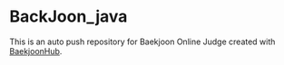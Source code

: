 # BackJoon_java
This is an auto push repository for Baekjoon Online Judge created with [BaekjoonHub](https://github.com/BaekjoonHub/BaekjoonHub).
